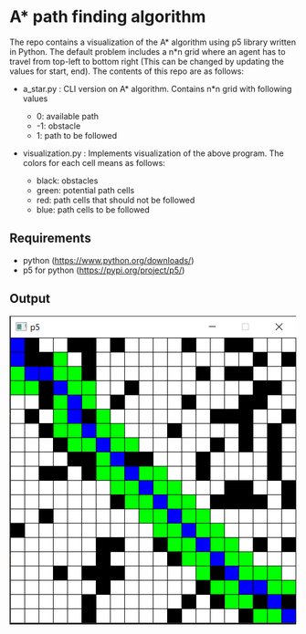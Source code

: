 # A* path finding algorithm

The repo contains a visualization of the A* algorithm using p5 library written in Python. The default problem includes a n*n grid where an agent has to travel from top-left to bottom right (This can be changed by updating the values for start, end). The contents of this repo are as follows:

- a_star.py : CLI version on A* algorithm. Contains n*n grid with following values
  - 0: available path
  - -1: obstacle
  - 1: path to be followed
  
- visualization.py : Implements visualization of the above program. The colors for each cell means as follows:
  - black: obstacles
  - green: potential path cells
  - red: path cells that should not be followed
  - blue: path cells to be followed

## Requirements
  
  - python (https://www.python.org/downloads/)
  - p5 for python (https://pypi.org/project/p5/)

## Output

<img src="https://github.com/rutvik5/path-finder/blob/master/output.PNG">

